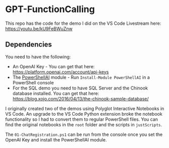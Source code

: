 # GPT-FunctionCalling

This repo has the code for the demo I did on the VS Code Livestream here:
https://youtu.be/kU9FeBWuZnw

## Dependencies

You need to have the following:

- An OpenAI Key - You can get that here: https://platform.openai.com/account/api-keys
- The [PowerShellAI](https://www.powershellgallery.com/packages/PowerShellAI) module - Run `Install-Module PowerShellAI` in a PowerShell console
- For the SQL demo you need to have SQL Server and the Chinook database installed. You can get that here: https://blog.xojo.com/2016/04/13/the-chinook-sample-database/

I originally created two of the demos using Polyglot Interactive Notebooks in VS Code. An upgrade to the VS Code Python extension broke the notebook functionality so I had to convert them to regular PowerShell files. You can find the original notebooks in the `root` folder and the scripts in `justScripts`.

The `01-ChatRegistration.ps1` can be run from the console once you set the OpenAI Key and install the PowerShellAI module.